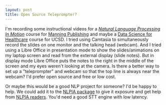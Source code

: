 ```yaml
---
layout: post
title: Open Source Teleprompter?
---
```


I'm recording some instructional videos for a _[Natural Language Processing In Motion](https://bit.ly/nlpiabook)_ course for [Manning Publishing](https://manning.com) and maybe a [Data Science for Healthcare](https://extension.ucsd.edu/courses-and-programs/healthcare-informatics) course for UCSD. I tried using Camtasia to simultaneously record the slides on one monitor and the talking head (webcam). And I tried using a Libre Office in presentation mode to show the slides/animations on my laptop screen and read from the external display (slide notes). But in display mode Libre Office puts the notes to the right in the middle of the screen and my eyes weren't looking at the camera. Is there a better way to set up a "teleprompter" and webcam so that the top line is always near the webcam? I'd prefer open source and free or low cost.

Or maybe this would be a good NLP project for someone? I'd be happy to help. We could add it to the [NLPIA package](https://nlpia.org) to give it exposure and get help from [NLPIA readers](https://bit.ly/nlpiabook). You'd need a good STT engine with low latency.